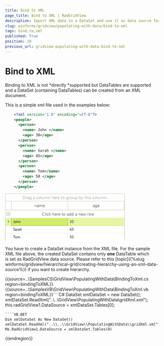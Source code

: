 ```yaml
---
title: Bind to XML
page_title: Bind to XML | RadGridView
description: Import XML data to a DataSet and use it as data source for RadGridView. 
slug: winforms/gridview/populating-with-data/bind-to-xml
tags: bind,to,xml
published: True
position: 10
previous_url: gridview-populating-with-data-bind-to-xml
---
```


# Bind to XML

Binding to XML is not *directly *supported but DataTables are supported and a DataSet (containing DataTables) can be created from an XML document.

This is a simple xml file used in the examples below:
````XML
    <?xml version="1.0" encoding="utf-8"?>
    <people>
      <person>
        <name> John </name>
        <age> 30</age>
      </person>
      <person>
        <name> Sarah </name>
        <age> 45</age>
      </person>
      <person>
        <name> Tom</name>
        <age> 50 </age>
      </person>
    </people>
````

![gridview-populating-with-data-bind-to-xml 001](images/gridview-populating-with-data-bind-to-xml001.png)

You have to create a DataSet instance from the XML file. For the sample XML file above, the created DataSet contains only __one__ DataTable which is set as RadGridView data source. Please refer to this [topic]({%slug winforms/gridview/hierarchical-grid/creating-hierarchy-using-an-xml-data-source%}) if you want to create hierarchy.

{{source=..\SamplesCS\GridView\PopulatingWithData\BindingToXml.cs region=bindingToXML}} 
{{source=..\SamplesVB\GridView\PopulatingWithData\BindingToXml.vb region=bindingToXML}}````C#
DataSet xmlDataSet = new DataSet();
xmlDataSet.ReadXml("..\\..\\GridView\\PopulatingWithData\\gridXml.xml");
this.radGridView1.DataSource = xmlDataSet.Tables[0];

````
````VB.NET
Dim xmlDataSet As New DataSet()
xmlDataSet.ReadXml("..\\..\\GridView\\PopulatingWithData\\gridXml.xml")
Me.RadGridView1.DataSource = xmlDataSet.Tables(0)

```` 

	
{{endregion}} 



